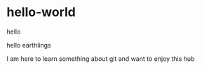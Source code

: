 # hello-world
hello


hello earthlings 

I am here to learn something about git and want to enjoy this hub

